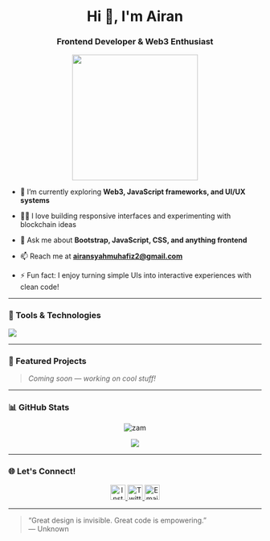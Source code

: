 <h1 align="center">Hi 👋, I'm Airan</h1>
<h3 align="center">Frontend Developer & Web3 Enthusiast</h3>

<p align="center">
  <img src="https://media.giphy.com/media/qgQUggAC3Pfv687qPC/giphy.gif" width="250" />
</p>

- 🌱 I’m currently exploring **Web3, JavaScript frameworks, and UI/UX systems**

- 👨‍💻 I love building responsive interfaces and experimenting with blockchain ideas

- 💬 Ask me about **Bootstrap, JavaScript, CSS, and anything frontend**

- 📫 Reach me at **airansyahmuhafiz2@gmail.com**

- ⚡ Fun fact: I enjoy turning simple UIs into interactive experiences with clean code!

---

### 🧰 Tools & Technologies

<p>
  <img src="https://skillicons.dev/icons?i=html,css,bootstrap,js,vscode,github" />
</p>

---

### 🚀 Featured Projects

> *Coming soon — working on cool stuff!*

<!--
- 🔗 [Project Title](link ke GitHub atau Demo)
- 🔗 [Another Project](link)
-->

---

### 📊 GitHub Stats

<p align="center">
  <img src="https://github-readme-stats.vercel.app/api?username=zam&show_icons=true&theme=tokyonight" alt="zam" />
</p>

<p align="center">
  <img src="https://github-readme-streak-stats.herokuapp.com/?user=zam&theme=tokyonight" />
</p>

---

### 🌐 Let's Connect!

<p align="center">
  <a href="https://instagram.com/rans-cosins" target="_blank">
    <img src="https://cdn-icons-png.flaticon.com/512/2111/2111463.png" alt="Instagram" width="30" />
  </a>
  <a href="https://twitter.com/zamIF" target="_blank">
    <img src="https://cdn-icons-png.flaticon.com/512/733/733579.png" alt="Twitter" width="30" />
  </a>
  <a href="mailto:airansyahmuhafiz2@gmail.com" target="_blank">
    <img src="https://cdn-icons-png.flaticon.com/512/732/732200.png" alt="Email" width="30" />
  </a>
</p>

---

> “Great design is invisible. Great code is empowering.”  
> — Unknown
